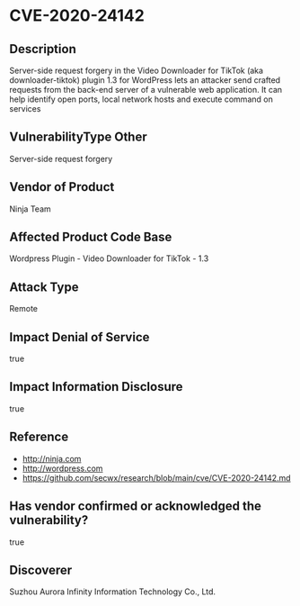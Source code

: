 # CVE-2020-24142

## Description
Server-side request forgery in the Video Downloader for TikTok (aka downloader-tiktok) plugin 1.3 for WordPress lets an attacker send crafted requests from the back-end server of a vulnerable web application. It can help identify open ports, local network hosts and execute command on services

## VulnerabilityType Other
Server-side request forgery

## Vendor of Product
Ninja Team

## Affected Product Code Base
Wordpress Plugin - Video Downloader for TikTok - 1.3

## Attack Type
Remote

## Impact Denial of Service
true

## Impact Information Disclosure
true

## Reference
- http://ninja.com
- http://wordpress.com
- https://github.com/secwx/research/blob/main/cve/CVE-2020-24142.md

## Has vendor confirmed or acknowledged the vulnerability?
true

## Discoverer
Suzhou Aurora Infinity Information Technology Co., Ltd.
